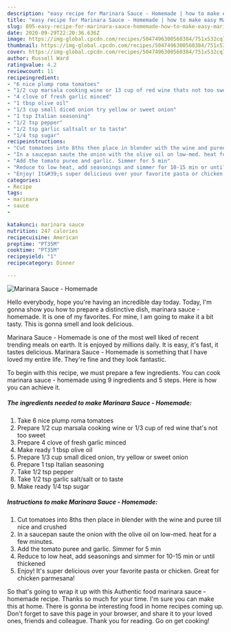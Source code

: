 ```yaml
---
description: "easy recipe for Marinara Sauce - Homemade | how to make easy Marinara Sauce - Homemade"
title: "easy recipe for Marinara Sauce - Homemade | how to make easy Marinara Sauce - Homemade"
slug: 895-easy-recipe-for-marinara-sauce-homemade-how-to-make-easy-marinara-sauce-homemade
date: 2020-09-29T22:20:36.636Z
image: https://img-global.cpcdn.com/recipes/5047496300560384/751x532cq70/marinara-sauce-homemade-recipe-main-photo.jpg
thumbnail: https://img-global.cpcdn.com/recipes/5047496300560384/751x532cq70/marinara-sauce-homemade-recipe-main-photo.jpg
cover: https://img-global.cpcdn.com/recipes/5047496300560384/751x532cq70/marinara-sauce-homemade-recipe-main-photo.jpg
author: Russell Ward
ratingvalue: 4.2
reviewcount: 11
recipeingredient:
- "6 nice plump roma tomatoes"
- "1/2 cup marsala cooking wine or 13 cup of red wine thats not too sweet"
- "4 clove of fresh garlic minced"
- "1 tbsp olive oil"
- "1/3 cup small diced onion try yellow or sweet onion"
- "1 tsp Italian seasoning"
- "1/2 tsp pepper"
- "1/2 tsp garlic saltsalt or to taste"
- "1/4 tsp sugar"
recipeinstructions:
- "Cut tomatoes into 8ths then place in blender with the wine and puree till nice and crushed"
- "In a saucepan saute the onion with the olive oil on low-med. heat for a few minutes."
- "Add the tomato puree and garlic. Simmer for 5 min"
- "Reduce to low heat, add seasonings and simmer for 10-15 min or until thickened"
- "Enjoy! It&#39;s super delicious over your favorite pasta or chicken. Great for chicken parmesana!"
categories:
- Recipe
tags:
- marinara
- sauce
- 

katakunci: marinara sauce  
nutrition: 247 calories
recipecuisine: American
preptime: "PT35M"
cooktime: "PT35M"
recipeyield: "1"
recipecategory: Dinner

---
```



![Marinara Sauce - Homemade](https://img-global.cpcdn.com/recipes/5047496300560384/751x532cq70/marinara-sauce-homemade-recipe-main-photo.jpg)

Hello everybody, hope you're having an incredible day today. Today, I'm gonna show you how to prepare a distinctive dish, marinara sauce - homemade. It is one of my favorites. For mine, I am going to make it a bit tasty. This is gonna smell and look delicious.

Marinara Sauce - Homemade is one of the most well liked of recent trending meals on earth. It is enjoyed by millions daily. It is easy, it's fast, it tastes delicious. Marinara Sauce - Homemade is something that I have loved my entire life. They're fine and they look fantastic.




To begin with this recipe, we must prepare a few ingredients. You can cook marinara sauce - homemade using 9 ingredients and 5 steps. Here is how you can achieve it.

<!--inarticleads1-->

##### The ingredients needed to make Marinara Sauce - Homemade:

1. Take 6 nice plump roma tomatoes
1. Prepare 1/2 cup marsala cooking wine or 1/3 cup of red wine that&#39;s not too sweet
1. Prepare 4 clove of fresh garlic minced
1. Make ready 1 tbsp olive oil
1. Prepare 1/3 cup small diced onion, try yellow or sweet onion
1. Prepare 1 tsp Italian seasoning
1. Take 1/2 tsp pepper
1. Take 1/2 tsp garlic salt/salt or to taste
1. Make ready 1/4 tsp sugar




<!--inarticleads2-->

##### Instructions to make Marinara Sauce - Homemade:

1. Cut tomatoes into 8ths then place in blender with the wine and puree till nice and crushed
1. In a saucepan saute the onion with the olive oil on low-med. heat for a few minutes.
1. Add the tomato puree and garlic. Simmer for 5 min
1. Reduce to low heat, add seasonings and simmer for 10-15 min or until thickened
1. Enjoy! It&#39;s super delicious over your favorite pasta or chicken. Great for chicken parmesana!




So that's going to wrap it up with this Authentic food marinara sauce - homemade recipe. Thanks so much for your time. I'm sure you can make this at home. There is gonna be interesting food in home recipes coming up. Don't forget to save this page in your browser, and share it to your loved ones, friends and colleague. Thank you for reading. Go on get cooking!
